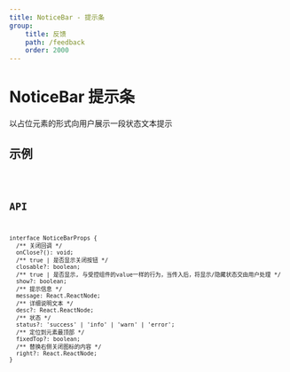 ```yaml
---
title: NoticeBar - 提示条
group:
    title: 反馈
    path: /feedback
    order: 2000
---
```


# NoticeBar 提示条

以占位元素的形式向用户展示一段状态文本提示

## 示例

<code src="./demo.tsx" />

## API
```tsx | pure
interface NoticeBarProps {
  /** 关闭回调 */
  onClose?(): void;
  /** true | 是否显示关闭按钮 */
  closable?: boolean;
  /** true | 是否显示, 与受控组件的value一样的行为，当传入后，将显示/隐藏状态交由用户处理 */
  show?: boolean;
  /** 提示信息 */
  message: React.ReactNode;
  /** 详细说明文本 */
  desc?: React.ReactNode;
  /** 状态 */
  status?: 'success' | 'info' | 'warn' | 'error';
  /** 定位到元素最顶部 */
  fixedTop?: boolean;
  /** 替换右侧关闭图标的内容 */
  right?: React.ReactNode;
}
```











